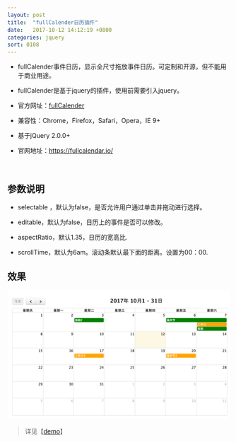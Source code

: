 ```yaml
---
layout: post
title:  "fullCalender日历插件"
date:   2017-10-12 14:12:19 +0800
categories: jquery
sort: 0108
---
```


- fullCalender事件日历，显示全尺寸拖放事件日历。可定制和开源，但不能用于商业用途。
- fullCalender是基于jquery的插件，使用前需要引入jquery。
- 官方网址：[fullCalender](https://fullcalendar.io/)
- 兼容性：Chrome，Firefox，Safari，Opera，IE 9+
- 基于jQuery 2.0.0+


- 官网地址：https://fullcalendar.io/

  ​

## 参数说明

- selectable ，默认为false，是否允许用户通过单击并拖动进行选择。

- editable，默认为false，日历上的事件是否可以修改。

- aspectRatio，默认1.35，日历的宽高比.

- scrollTime，默认为6am。滚动条默认最下面的距离。设置为00：00.

## 效果

![效果图](../../assets/jquery/0801.png)

>  详见【[demo](/widget/jquery/fullcalendar-scheduler-1.8.0/index.html)】
